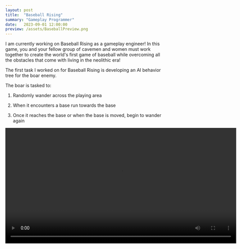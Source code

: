 ```yaml
---
layout: post
title:  "Baseball Rising"
summary: "Gameplay Programmer"
date:   2023-09-01 12:00:00
preview: /assets/BaseballPreview.png
---
```


I am currently working on Baseball Rising as a gameplay engineer! In this game, you and your fellow group of cavemen and women must work together to create the world's first game of baseball while overcoming all the obstacles that come with living in the neolithic era!

The first task I worked on for Baseball Rising is developing an AI behavior tree for the boar enemy.

The boar is tasked to: 

1) Randomly wander across the playing area
  
2) When it encounters a base run towards the base

3) Once it reaches the base or when the base is moved, begin to wander again







<video src='https://github.com/qin-andrew123/qin-andrew123.github.io/assets/71657626/c5670327-0a8b-4a0c-99d0-37c1b3e9d2f2' width=720/>

My current task is working on refactoring the code base and remove older depricated files since we are currently transitioning to a different methodology to build our code.
